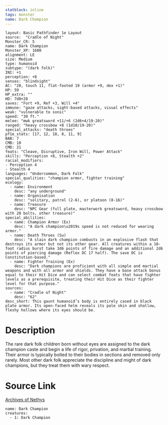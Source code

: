 ```yaml
---
statblock: inline
tags: monster
name: Dark Champion
---
```

```statblock
layout: Basic Pathfinder 1e Layout
source:  "Cradle of Night"
Monster_CR: 5
name: Dark Champion
Monster_XP: 1600
alignment: LE
size: Medium
type: humanoid
subtype: "(dark folk)"
INI: +1
perception: +8
senses: "blindsight"
AC: "20, touch 11, flat-footed 19 (armor +9, dex +1)"
HP: 59
HP_extra: ""
HD: 7d8+28
saves: "Fort +9, Ref +3, Will +4"
immune: "gaze attacks, sight-based attacks, visual effects"
weak: "vulnerable to sonic"
speed: "30 ft."
melee: "mwk greatsword +11/+6 (2d6+4/19-20)"
ranged: "heavy crossbow +8 (1d10/19-20)"
special_attacks: "death throes"
pf1e_stats: [17, 12, 18, 8, 11, 9]
BAB: 7
CMB: 10
CMD: 21
feats: "Cleave, Disruptive, Iron Will, Power Attack"
skills: "Perception +8, Stealth +2"
racial_modifiers:
- Perception 4
- Stealth 4
languages: "Undercommon, Dark Folk"
special_qualities: "champion armor, fighter training"
ecology:
  - name: Environment
    desc: "any underground"
  - name: Organisation
    desc: "solitary, patrol (2-6), or platoon (8-16)"
  - name: Treasure
    desc: "NPC Gear (full plate, masterwork greatsword, heavy crossbow with 20 bolts, other treasure)"
special_abilities:
  - name: Champion Armor (Ex)
    desc: "A dark champion\u2019s speed is not reduced for wearing armor."
  - name: Death Throes (Su)
    desc: "A slain dark champion combusts in an explosive flash that destroys its armor but not its other gear. All creatures within a 10-foot radius burst take 3d6 points of fire damage and an additional 2d6 points of piercing damage (Reflex DC 17 half). The save DC is Constitution-based."
  - name: Fighter Training (Ex)
    desc: "Dark champions are proficient with all simple and martial weapons and with all armor and shields. They have a base attack bonus equal to their Hit Dice and can select combat feats that have fighter levels as a prerequisite, treating their Hit Dice as their fighter level for that purpose."
sources:
  - name: "Cradle of Night"
    desc: "62"
desc_short: This gaunt humanoid’s body is entirely cased in black plate armor. Its open-faced helm reveals its pale skin and shallow, fleshy hollows where its eyes should be.
```
# Description
The rare dark folk children born without eyes are assigned to the dark champion caste and begin a life of rigor, privation, and martial training. Their armor is typically bolted to their bodies in sections and removed only rarely. Most other dark folk appreciate the discipline and might of dark champions, but they treat them with wary respect.
# Source Link
[Archives of Nethys](https://aonprd.com/MonsterDisplay.aspx?ItemName=Dark%20Champion)
```encounter-table
name: Dark Champion
creatures:
  - 1: Dark Champion
```
